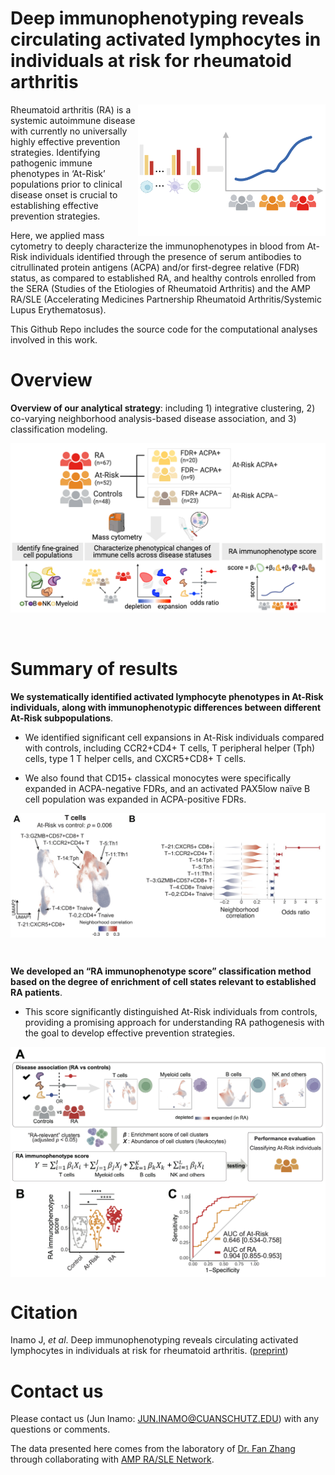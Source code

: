 # Deep immunophenotyping reveals circulating activated lymphocytes in individuals at risk for rheumatoid arthritis

<img src="https://github.com/fanzhanglab/AtRiskRA_CyTOF/blob/main/images/illustration_logo.png" width="300" align="right">

Rheumatoid arthritis (RA) is a systemic autoimmune disease with currently no universally highly effective prevention strategies. 
Identifying pathogenic immune phenotypes in ‘At-Risk’ populations prior to clinical disease onset is crucial to establishing effective prevention strategies. 

Here, we applied mass cytometry to deeply characterize the immunophenotypes in blood from At-Risk individuals identified through the presence of serum antibodies to citrullinated protein antigens (ACPA) and/or first-degree relative (FDR) status, as compared to established RA, and healthy controls enrolled from the SERA (Studies of the Etiologies of Rheumatoid Arthritis) and the AMP RA/SLE (Accelerating Medicines Partnership Rheumatoid Arthritis/Systemic Lupus Erythematosus). 

This Github Repo includes the source code for the computational analyses involved in this work.


# Overview

**Overview of our analytical strategy**: including 1) integrative clustering, 2) co-varying neighborhood analysis-based disease association, and 3) classification modeling.

![image](./images/CyTOF_workflow.png)


&nbsp;&nbsp;

# Summary of results

**We systematically identified activated lymphocyte phenotypes in At-Risk individuals, along with immunophenotypic differences between different At-Risk subpopulations**.

- We identified significant cell expansions in At-Risk individuals compared with controls, including CCR2+CD4+ T cells, T peripheral helper (Tph) cells, type 1 T helper cells, and CXCR5+CD8+ T cells.
  
- We also found that CD15+ classical monocytes were specifically expanded in ACPA-negative FDRs, and an activated PAX5low naïve B cell population was expanded in ACPA-positive FDRs. 

<kbd>
<img src="https://github.com/fanzhanglab/AtRiskRA_CyTOF/blob/main/images/results.jpg" width="800" align="center">
</kbd>

&nbsp;&nbsp;

**We developed an “RA immunophenotype score” classification method based on the degree of enrichment of cell states relevant to established RA patients**. 

- This score significantly distinguished At-Risk individuals from controls, providing a promising approach for understanding RA pathogenesis with the goal to develop effective prevention strategies. 

<kbd>
<img src="https://github.com/fanzhanglab/AtRiskRA_CyTOF/blob/main/images/RA_immunophenotype_score.jpg" width="800" align="center">
</kbd>

# Citation 

Inamo J, *et al*. Deep immunophenotyping reveals circulating activated lymphocytes in individuals at risk for rheumatoid arthritis. ([preprint](https://XXX))


# Contact us
Please contact us (Jun Inamo: JUN.INAMO@CUANSCHUTZ.EDU) with any questions or comments.

The data presented here comes from the laboratory of [Dr. Fan Zhang](https://fanzhanglab.org/) through collaborating with [AMP RA/SLE Network](https://www.niams.nih.gov/grants-funding/funded-research/accelerating-medicines/RA-SLE).
